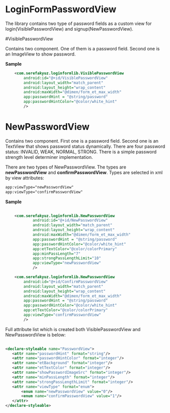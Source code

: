 # LoginFormPasswordView
The library contains two type of password fields as a custom view for login(VisiblePasswordView) and signup(NewPasswordView).

#VisiblePasswordView 

Contains two component. One of them is a password field. Second one is an ImageView to show password.

**Sample**

```xml
    <com.serefakyuz.loginformlib.VisiblePasswordView
        android:id="@+id/VisiblePasswordView"
        android:layout_width="match_parent"
        android:layout_height="wrap_content"
        android:maxWidth="@dimen/form_et_max_width"
        app:passwordHint = "@string/password"
        app:passwordHintColor="@color/white_hint"
        />
```
# NewPasswordView

Contains two component. First one is a password field. Second one is an TextView that shows password status dynamically. There are four password status: INVALID, WEAK, NORMAL, STRONG. There is a simple password strength level determiner implementation.

There are two types of NewPasswordView. The types are **newPasswordView** and **confirmPasswordView**. Types are selected in xml by view attributes:

```xml
app:viewType="newPasswordView"
app:viewType="confirmPasswordView"
```


**Sample**

```xml
    
    <com.serefakyuz.loginformlib.NewPasswordView
            android:id="@+id/NewPasswordView"
            android:layout_width="match_parent"
            android:layout_height="wrap_content"
            android:maxWidth="@dimen/form_et_max_width"
            app:passwordHint = "@string/password"
            app:passwordHintColor="@color/white_hint"
            app:etTextColor="@color/colorPrimary"
            app:minPassLength="7"
            app:strongPassLengthLimit="10"
            app:viewType="newPasswordView"
            />

    <com.serefakyuz.loginformlib.NewPasswordView
        android:id="@+id/ConfirmPasswordView"
        android:layout_width="match_parent"
        android:layout_height="wrap_content"
        android:maxWidth="@dimen/form_et_max_width"
        app:passwordHint = "@string/password"
        app:passwordHintColor="@color/white_hint"
        app:etTextColor="@color/colorPrimary"
        app:viewType="confirmPasswordView"
        />
```


Full attribute list which is created both VisiblePasswordView and NewPasswordView is below:


```xml
    
<declare-styleable name="PasswordView">
   <attr name="passwordHint" format="string"/>
   <attr name="passwordHintColor" format="integer"/>
   <attr name="etBackground" format="integer"/>
   <attr name="etTextColor" format="integer"/>
   <attr name="showPasswordImageSrc" format="integer"/>
   <attr name="minPassLength" format="integer"/>
   <attr name="strongPassLengthLimit" format="integer"/>
   <attr name="viewType" format="enum">
       <enum name="newPasswordView" value="0"/>
       <enum name="confirmPasswordView" value="1"/>
   </attr>
</declare-styleable>
```
